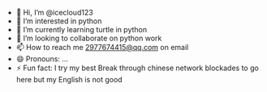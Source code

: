 - 👋 Hi, I’m @icecloud123
- 👀 I’m interested in python
- 🌱 I’m currently learning turtle in python
- 💞️ I’m looking to collaborate on python work
- 📫 How to reach me 2977674415@qq.com on email
- 😄 Pronouns: ...
- ⚡ Fun fact: I try my best Break through chinese network blockades to go here but my English is not good

<!---
icecloud123/icecloud123 is a ✨ special ✨ repository because its `README.md` (this file) appears on your GitHub profile.
You can click the Preview link to take a look at your changes.
--->
